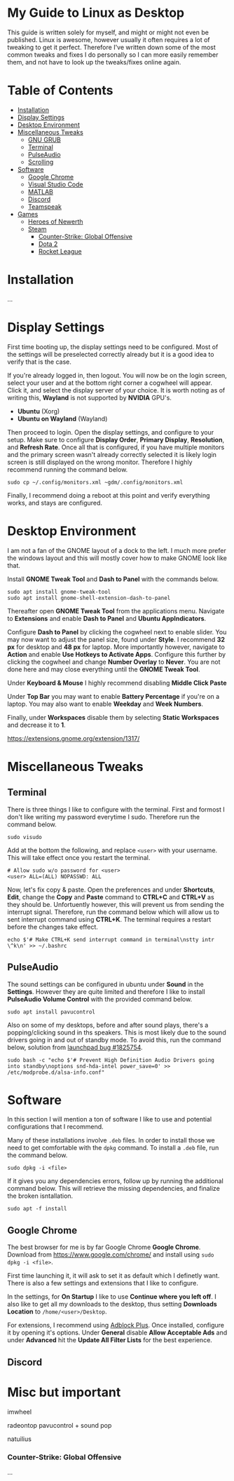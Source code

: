 # My Guide to Linux as Desktop
This guide is written solely for myself, and might or might not even be published. Linux is awesome, however usually it often requires a lot of tweaking to get it perfect. Therefore I've written down some of the most common tweaks and fixes I do personally so I can more easily remember them, and not have to look up the tweaks/fixes online again.



# Table of Contents
- [Installation](#installation)
- [Display Settings](#display-settings)
- [Desktop Environment](#desktop-environment)
- [Miscellaneous Tweaks](#miscellaneous-tweaks)
    - [GNU GRUB](#gnu-grub)
    - [Terminal](#terminal)
    - [PulseAudio](#pulseaudio)
    - [Scrolling](#scrolling)
- [Software](#software)
    - [Google Chrome](#google-chrome)
    - [Visual Studio Code](#visual-studio-code)
    - [MATLAB](#matlab)
    - [Discord](#discord)
    - [Teamspeak](#teamspeak)
- [Games](#games)
    - [Heroes of Newerth](#heroes-of-newerth)
    - [Steam](#steam)
        - [Counter-Strike: Global Offensive](#counter-strike-global-offensive)
        - [Dota 2](#dota-2)
        - [Rocket League](#rocket-league)



# Installation
...



# Display Settings
First time booting up, the display settings need to be configured. Most of the settings will be preselected correctly already but it is a good idea to verify that is the case.

If you're already logged in, then logout. You will now be on the login screen, select your user and at the bottom right corner a cogwheel will appear. Click it, and select the display server of your choice. It is worth noting as of writing this, **Wayland** is not supported by **NVIDIA** GPU's.
- **Ubuntu** (Xorg)
- **Ubuntu on Wayland** (Wayland)

Then proceed to login. Open the display settings, and configure to your setup. Make sure to configure **Display Order**, **Primary Display**, **Resolution**, and **Refresh Rate**. Once all that is configured, if you have multiple monitors and the primary screen wasn't already correctly selected it is likely login screen is still displayed on the wrong monitor. Therefore I highly recommend running the command below.
```
sudo cp ~/.config/monitors.xml ~gdm/.config/monitors.xml
```

Finally, I recommend doing a reboot at this point and verify everything works, and stays are configured.



# Desktop Environment
I am not a fan of the GNOME layout of a dock to the left. I much more prefer the windows layout and this will mostly cover how to make GNOME look like that.

Install **GNOME Tweak Tool** and **Dash to Panel** with the commands below.
```
sudo apt install gnome-tweak-tool
sudo apt install gnome-shell-extension-dash-to-panel
```

Thereafter open **GNOME Tweak Tool** from the applications menu. Navigate to **Extensions** and enable **Dash to Panel** and **Ubuntu AppIndicators**.

Configure **Dash to Panel** by clicking the cogwheel next to enable slider. You may now want to adjust the panel size, found under **Style**. I recommend **32 px** for desktop and **48 px** for laptop. More importantly however, navigate to **Action** and enable **Use Hotkeys to Activate Apps**. Configure this further by clicking the cogwheel and change **Number Overlay** to **Never**. You are not done here and may close everything until the **GNOME Tweak Tool**.

Under **Keyboard & Mouse** I highly recommend disabling **Middle Click Paste**

Under **Top Bar** you may want to enable **Battery Percentage** if you're on a laptop. You may also want to enable **Weekday** and **Week Numbers**.

Finally, under **Workspaces** disable them by selecting **Static Workspaces** and decrease it to **1**.

https://extensions.gnome.org/extension/1317/


# Miscellaneous Tweaks

## Terminal
There is three things I like to configure with the terminal. First and formost I don't like writing my password everytime I sudo. Therefore run the command below.
```
sudo visudo
```

Add at the bottom the following, and replace `<user>` with your username. This will take effect once you restart the terminal.
```
# Allow sudo w/o password for <user>
<user> ALL=(ALL) NOPASSWD: ALL
```

Now, let's fix copy & paste. Open the preferences and under **Shortcuts**, **Edit**, change the **Copy** and **Paste** command to **CTRL+C** and **CTRL+V** as they should be. Unfortuently however, this will prevent us from sending the interrupt signal. Therefore, run the command below which will allow us to sent interrupt command using **CTRL+K**. The terminal requires a restart before the changes take effect.
```
echo $'# Make CTRL+K send interrupt command in terminal\nstty intr \^k\n' >> ~/.bashrc
```



## PulseAudio
The sound settings can be configured in ubuntu under **Sound** in the **Settings**. However they are quite limited and therefore I like to install **PulseAudio Volume Control** with the provided command below.
```
sudo apt install pavucontrol
```

Also on some of my desktops, before and after sound plays, there's a popping/clicking sound in ths speakers. This is most likely due to the sound drivers going in and out of standby mode. To avoid this, run the command below, solution from [launchpad bug #1825754](https://bugs.launchpad.net/ubuntu/+source/linux/+bug/1825754/comments/15).
```
sudo bash -c "echo $'# Prevent High Definition Audio Drivers going into standby\noptions snd-hda-intel power_save=0' >> /etc/modprobe.d/alsa-info.conf"
```



# Software
In this section I will mention a ton of software I like to use and potential configurations that I recommend.

Many of these installations involve `.deb` files. In order to install those we need to get comfortable with the `dpkg` command. To install a `.deb` file, run the command below.
```
sudo dpkg -i <file>
```

If it gives you any dependencies errors, follow up by running the additional command below. This will retrieve the missing dependencies, and finalize the broken isntallation. 
```
sudo apt -f install
```

## Google Chrome
The best browser for me is by far Google Chrome **Google Chrome**. Download from https://www.google.com/chrome/ and install using `sudo dpkg -i <file>`.

First time launching it, it will ask to set it as default which I definetly want. There is also a few settings and extensions that I like to configure.

In the settings, for **On Startup** I like to use **Continue where you left off**. I also like to get all my downloads to the desktop, thus setting **Downloads Location** to `/home/<user>/Desktop`.

For extensions, I recommend using [Adblock Plus](https://chrome.google.com/webstore/detail/cfhdojbkjhnklbpkdaibdccddilifddb). Once installed, configure it by opening it's options. Under **General** disable **Allow Acceptable Ads** and under **Advanced** hit the **Update All Filter Lists** for the best experience.



## Discord



# Misc but important
imwheel



radeontop
pavucontrol + sound pop



natuilius



### Counter-Strike: Global Offensive
...



